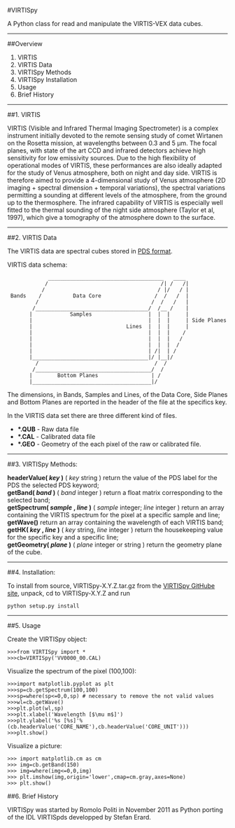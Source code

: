 #VIRTISpy

A Python class for read and manipulate the VIRTIS-VEX data cubes.

***

##Overview

 1.  VIRTIS
 2.  VIRTIS Data
 3.  VIRTISpy Methods
 4.  VIRTISpy Installation
 5.  Usage
 6.  Brief History

***

##1. VIRTIS 


VIRTIS (Visible and Infrared Thermal Imaging Spectrometer) is a complex instrument initially devoted to the remote sensing study of comet Wirtanen on the Rosetta mission, at wavelengths between 0.3 and 5 µm. The focal planes, with state of the art CCD and infrared detectors achieve high sensitivity for low emissivity sources. Due to the high flexibility of operational modes of VIRTIS, these performances are also ideally adapted for the study of Venus atmosphere, both on night and day side. VIRTIS is therefore aimed to provide a 4-dimensional study of Venus atmosphere (2D imaging + spectral dimension + temporal variations), the spectral variations permitting a sounding at different levels of the atmosphere, from the ground up to the thermosphere. The infrared capability of VIRTIS is especially well fitted to the thermal sounding of the night side atmosphere (Taylor et al, 1997), which give a tomography of the atmosphere down to the surface.

***

##2. VIRTIS Data


The VIRTIS data are spectral cubes stored in [PDS format](http://pds.nasa.gov).

VIRTIS data schema:

	             _____________________________________   ____
                /                                    /| /   /|
               /                                    / |/   / |
     Bands    /          Data Core                 /  /   /  |
             /                                    /  /   /   |
            /____________________________________/  /__ /    |
           |            Samples                  |  |  |     |
           |                                     |  |  |     | Side Planes
           |                              Lines  |  |  |     |
           |                                     |  |  |    /
           |                                     |  |  |   / 
           |                                     |  |  |  /   
           |                                     | /|  | /   
           |_____________________________________|/ |__|/    
             /                                     /  /      
            /_____________________________________/  /
           |        Bottom Planes                 | /
           |______________________________________|/



The dimensions, in Bands, Samples and Lines, of the Data Core, Side Planes and Bottom Planes are reported in the header of the file at the specifics key.

In the VIRTIS data set there are three different kind of files.

  + **\*\.QUB** - Raw data file
  + **\*\.CAL** - Calibrated data file
  + **\*\.GEO** - Geometry of the each pixel of the raw or calibrated file.
	
***

##3. VIRTISpy Methods:

 __headerValue( _key_ )__ ( _key_  string ) return the value of the PDS label for the PDS the selected PDS keyword;  
 __getBand( _band_ )__ ( _band_ integer ) return a float matrix corresponding to the selected band;  
 __getSpectrum( _sample_ , _line_ )__ ( _sample_ integer; _line_ integer ) return an array containing the VIRTIS spectrum for the pixel at a specific sample and line;  
 __getWave()__ return an array containing the wavelength of each VIRTIS band;  
 __getHK( _key_ , _line_ )__ ( _key_ string, _line_ integer ) return the housekeeping value for the specific key and a specific line;  
 __getGeometry(  _plane_ )__ ( _plane_ integer or string ) return the geometry plane of the cube.


***  

##4. Installation:


To install from source, VIRTISpy-X.Y.Z.tar.gz from the [VIRTISpy GitHube site](https://github.com/RomoloPoliti/VIRTISpy), unpack, cd to VIRTISpy-X.Y.Z and run

	python setup.py install

***

##5. Usage


Create the VIRTISpy object:

	>>>from VIRTISpy import *
	>>>cb=VIRTISpy('VV0000_00.CAL)


Visualize the spectrum of the pixel (100,100):


	>>>import matplotlib.pyplot as plt
	>>>sp=cb.getSpectrum(100,100)
	>>>sp=where(sp<=0,0,sp) # necessary to remove the not valid values
	>>>wl=cb.getWave()
	>>>plt.plot(wl,sp)
	>>>plt.xlabel('Wavelength [$\mu m$]')
	>>>plt.ylabel('%s [%s]'%(cb.headerValue('CORE_NAME'),cb.headerValue('CORE_UNIT')))
	>>>plt.show()


Visualize a picture:

	>>> import matplotlib.cm as cm
	>>> img=cb.getBand(150)
	>>> img=where(img<=0,0,img)
	>>> plt.imshow(img,origin='lower',cmap=cm.gray,axes=None)
	>>> plt.show()



##6. Brief History


VIRTISpy was started by Romolo Politi in November 2011 as Python porting of the IDL VIRTISpds developped by Stefan Erard.
